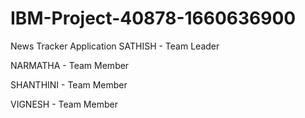 # IBM-Project-40878-1660636900
News Tracker Application
SATHISH - Team Leader


NARMATHA - Team Member


SHANTHINI - Team Member


VIGNESH - Team Member
